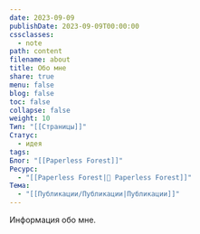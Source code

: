 ```yaml
---
date: 2023-09-09
publishDate: 2023-09-09T00:00:00
cssclasses:
  - note
path: content
filename: about
title: Обо мне
share: true
menu: false
blog: false
toc: false
collapse: false
weight: 10
Тип: "[[Страницы]]"
Статус:
  - идея
tags: 
Блог: "[[Paperless Forest]]"
Ресурс:
  - "[[Paperless Forest|🌱 Paperless Forest]]"
Тема:
  - "[[Публикации/Публикации|Публикации]]"
---
```


Информация обо мне. 